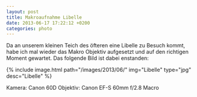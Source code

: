```yaml
---
layout: post
title: Makroaufnahme Libelle
date: 2013-06-17 17:22:12 +0200
categories: photo
---
```

Da an unserem kleinen Teich des öfteren eine Libelle zu Besuch kommt, habe ich mal wieder das Makro Objektiv aufgesetzt und auf den richtigen Moment gewartet. Das folgende Bild ist dabei enstanden:

{% include image.html path="/images/2013/06/" img="Libelle" type="jpg" desc="Libelle" %}

Kamera: Canon 60D Objektiv: Canon EF-S 60mm f/2.8 Macro